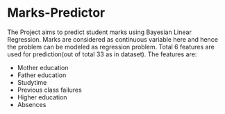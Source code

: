 # Marks-Predictor
The Project aims to predict student marks using Bayesian Linear Regression. Marks are considered as continuous variable here and hence the problem can be modeled as regression problem. Total 6 features are used for prediction(out of total 33 as in dataset). 
The features are:  
* Mother education  
* Father education  
* Studytime 
* Previous class failures 
* Higher education 
* Absences 


